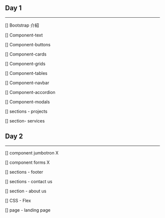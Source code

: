 ## Day 1

---

[] Bootstrap 介紹

[] Component-text

[] Component-buttons

[] Component-cards

[] Component-grids

[] Component-tables

[] Component-navbar

[] Component-accordion

[] Component-modals

[] sections - projects

[] section- services

## Day 2

---

[] component jumbotron X

[] component forms X

[] sections - footer

[] sections - contact us

[] section - about us

[] CSS - Flex

[] page - landing page
